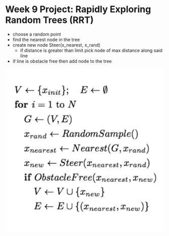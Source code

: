 <!--
STOP
We strongly recommend viewing this file with a rendered markdown viewer. You can do this by:
 - Opening this file in the GitHub web viewer
 - Pressing Ctrl+Shift+V in Visual Studio Code
 - Opening this file in any other markdown viewer you prefer
-->

# Week 9 Project: Rapidly Exploring Random Trees (RRT)

- choose a random point
- find the nearest node in the tree
- create new node Steer(x_nearest, x_rand)
    - if distance is greater than limit pick node of max distance along said line
- if line is obstacle free then add node to the tree

![RRT Pseudocode](./rrt_pseudo_code.png)


